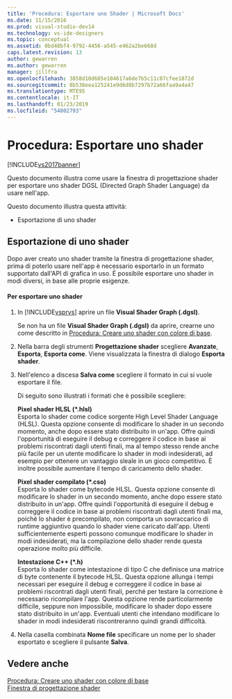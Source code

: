 ```yaml
---
title: 'Procedura: Esportare uno Shader | Microsoft Docs'
ms.date: 11/15/2016
ms.prod: visual-studio-dev14
ms.technology: vs-ide-designers
ms.topic: conceptual
ms.assetid: 0bd48bf4-9792-4456-a545-e462a2be668d
caps.latest.revision: 13
author: gewarren
ms.author: gewarren
manager: jillfra
ms.openlocfilehash: 3858d10d685e104617a6de7b5c11c87cfee1872d
ms.sourcegitcommit: 8b538eea125241e9d6d8b7297b72a66faa9a4a47
ms.translationtype: MTE95
ms.contentlocale: it-IT
ms.lasthandoff: 01/23/2019
ms.locfileid: "54802793"
---
```

# <a name="how-to-export-a-shader"></a>Procedura: Esportare uno shader
[!INCLUDE[vs2017banner](../includes/vs2017banner.md)]

Questo documento illustra come usare la finestra di progettazione shader per esportare uno shader DGSL (Directed Graph Shader Language) da usare nell'app.  
  
 Questo documento illustra questa attività:  
  
-   Esportazione di uno shader  
  
## <a name="exporting-a-shader"></a>Esportazione di uno shader  
 Dopo aver creato uno shader tramite la finestra di progettazione shader, prima di poterlo usare nell'app è necessario esportarlo in un formato supportato dall'API di grafica in uso. È possibile esportare uno shader in modi diversi, in base alle proprie esigenze.  
  
#### <a name="to-export-a-shader"></a>Per esportare uno shader  
  
1.  In [!INCLUDE[vsprvs](../includes/vsprvs-md.md)] aprire un file **Visual Shader Graph (.dgsl)**.  
  
     Se non ha un file **Visual Shader Graph (.dgsl)** da aprire, crearne uno come descritto in [Procedura: Creare uno shader con colore di base](../designers/how-to-create-a-basic-color-shader.md).  
  
2.  Nella barra degli strumenti **Progettazione shader** scegliere **Avanzate**, **Esporta**, **Esporta come**. Viene visualizzata la finestra di dialogo **Esporta shader**.  
  
3.  Nell'elenco a discesa **Salva come** scegliere il formato in cui si vuole esportare il file.  
  
     Di seguito sono illustrati i formati che è possibile scegliere:  
  
     **Pixel shader HLSL (\*.hlsl)**  
     Esporta lo shader come codice sorgente High Level Shader Language (HLSL). Questa opzione consente di modificare lo shader in un secondo momento, anche dopo essere stato distribuito in un'app. Offre quindi l'opportunità di eseguire il debug e correggere il codice in base ai problemi riscontrati dagli utenti finali, ma al tempo stesso rende anche più facile per un utente modificare lo shader in modi indesiderati, ad esempio per ottenere un vantaggio sleale in un gioco competitivo. È inoltre possibile aumentare il tempo di caricamento dello shader.  
  
     **Pixel shader compilato (\*.cso)**  
     Esporta lo shader come bytecode HLSL. Questa opzione consente di modificare lo shader in un secondo momento, anche dopo essere stato distribuito in un'app. Offre quindi l'opportunità di eseguire il debug e correggere il codice in base ai problemi riscontrati dagli utenti finali ma, poiché lo shader è precompilato, non comporta un sovraccarico di runtime aggiuntivo quando lo shader viene caricato dall'app. Utenti sufficientemente esperti possono comunque modificare lo shader in modi indesiderati, ma la compilazione dello shader rende questa operazione molto più difficile.  
  
     **Intestazione C++ (\*.h)**  
     Esporta lo shader come intestazione di tipo C che definisce una matrice di byte contenente il bytecode HLSL. Questa opzione allunga i tempi necessari per eseguire il debug e correggere il codice in base ai problemi riscontrati dagli utenti finali, perché per testare la correzione è necessario ricompilare l'app. Questa opzione rende particolarmente difficile, seppure non impossibile, modificare lo shader dopo essere stato distribuito in un'app. Eventuali utenti che intendano modificare lo shader in modi indesiderati riscontreranno quindi grandi difficoltà.  
  
4.  Nella casella combinata **Nome file** specificare un nome per lo shader esportato e scegliere il pulsante **Salva**.  
  
## <a name="see-also"></a>Vedere anche  
 [Procedura: Creare uno shader con colore di base](../designers/how-to-create-a-basic-color-shader.md)   
 [Finestra di progettazione shader](../designers/shader-designer.md)
